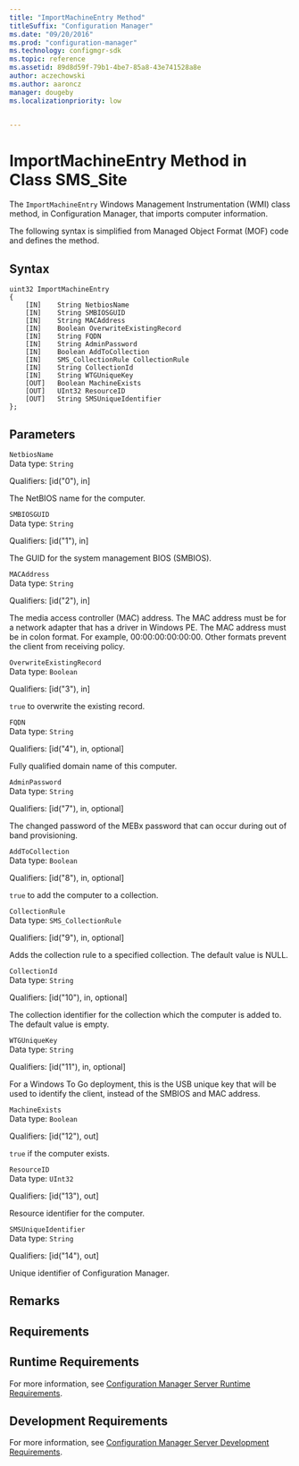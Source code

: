 ```yaml
---
title: "ImportMachineEntry Method"
titleSuffix: "Configuration Manager"
ms.date: "09/20/2016"
ms.prod: "configuration-manager"
ms.technology: configmgr-sdk
ms.topic: reference
ms.assetid: 89d8d59f-79b1-4be7-85a8-43e741528a8e
author: aczechowski
ms.author: aaroncz
manager: dougebyms.localizationpriority: low


---
```

# ImportMachineEntry Method in Class SMS_Site
The `ImportMachineEntry` Windows Management Instrumentation (WMI) class method, in Configuration Manager, that imports computer information.  

 The following syntax is simplified from Managed Object Format (MOF) code and defines the method.  

## Syntax  

```  
uint32 ImportMachineEntry   
{  
    [IN]    String NetbiosName  
    [IN]    String SMBIOSGUID  
    [IN]    String MACAddress  
    [IN]    Boolean OverwriteExistingRecord  
    [IN]    String FQDN  
    [IN]    String AdminPassword  
    [IN]    Boolean AddToCollection  
    [IN]    SMS_CollectionRule CollectionRule  
    [IN]    String CollectionId  
    [IN]    String WTGUniqueKey  
    [OUT]   Boolean MachineExists  
    [OUT]   UInt32 ResourceID  
    [OUT]   String SMSUniqueIdentifier  
};  
```  

## Parameters  
 `NetbiosName`  
 Data type: `String`  

 Qualifiers: [id("0"), in]  

 The NetBIOS name for the computer.  

 `SMBIOSGUID`  
 Data type: `String`  

 Qualifiers: [id("1"), in]  

 The GUID for the system management BIOS (SMBIOS).  

 `MACAddress`  
 Data type: `String`  

 Qualifiers: [id("2"), in]  

 The media access controller (MAC) address. The MAC address must be for a network adapter that has a driver in Windows PE. The MAC address must be in colon format. For example, 00:00:00:00:00:00. Other formats prevent the client from receiving policy.  

 `OverwriteExistingRecord`  
 Data type: `Boolean`  

 Qualifiers: [id("3"), in]  

 `true` to overwrite the existing record.  

 `FQDN`  
 Data type: `String`  

 Qualifiers: [id("4"), in, optional]  

 Fully qualified domain name of this computer.  

 `AdminPassword`  
 Data type: `String`  

 Qualifiers: [id("7"), in, optional]  

 The changed password of the MEBx password that can occur during out of band provisioning.  

 `AddToCollection`  
 Data type: `Boolean`  

 Qualifiers: [id("8"), in, optional]  

 `true` to add the computer to a collection.  

 `CollectionRule`  
 Data type: `SMS_CollectionRule`  

 Qualifiers: [id("9"), in, optional]  

 Adds the collection rule to a specified collection. The default value is NULL.  

 `CollectionId`  
 Data type: `String`  

 Qualifiers: [id("10"), in, optional]  

 The collection identifier for the collection which the computer is added to. The default value is empty.  

 `WTGUniqueKey`  
 Data type: `String`  

 Qualifiers: [id("11"), in, optional]  

 For a Windows To Go deployment, this is the USB unique key that will be used to identify the client, instead of the SMBIOS and MAC address.  

 `MachineExists`  
 Data type: `Boolean`  

 Qualifiers: [id("12"), out]  

 `true` if the computer exists.  

 `ResourceID`  
 Data type: `UInt32`  

 Qualifiers: [id("13"), out]  

 Resource identifier for the computer.  

 `SMSUniqueIdentifier`  
 Data type: `String`  

 Qualifiers: [id("14"), out]  

 Unique identifier of Configuration Manager.  

## Remarks  

## Requirements  

## Runtime Requirements  
 For more information, see [Configuration Manager Server Runtime Requirements](../../../../../develop/core/reqs/server-runtime-requirements.md).  

## Development Requirements  
 For more information, see [Configuration Manager Server Development Requirements](../../../../../develop/core/reqs/server-development-requirements.md).
